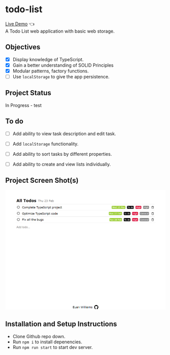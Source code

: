 # todo-list

[Live Demo](https://euanrw.github.io/todo-list/) :point_left:  
A Todo List web application with basic web storage.

## Objectives

- [x] Display knowledge of TypeScript.
- [x] Gain a better understanding of SOLID Principles
- [x] Modular patterns, factory functions.
- [ ] Use `localStorage` to give the app persistence.

## Project Status

In Progress - test

## To do
- [ ] Add ability to view task description and edit task.
- [ ] Add `localStorage` functionality.
- [ ] Add ability to sort tasks by different properties.
- [ ] Add ability to create and view lists individually.



## Project Screen Shot(s)

![](/src/img/project.png)

## Installation and Setup Instructions

- Clone Github repo down.
- Run `npm i` to install depenencies.
- Run `npm run start` to start dev server.
